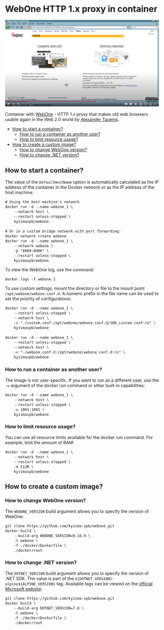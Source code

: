 # WebOne HTTP 1.x proxy in container

[![WebOne: Выходим в интернет в 2024 году через IE6 и Firefox 3](https://raw.githubusercontent.com/kyzima-spb/docker-webone/dev-master/yt-preview.png)](https://youtu.be/Rflb7_M7QSU "WebOne: Выходим в интернет в 2024 году через IE6 и Firefox 3")

Container with [WebOne](https://github.com/atauenis/webone) -
HTTP 1.x proxy that makes old web browsers usable again in the Web 2.0 world by [Alexander Tauenis](https://github.com/atauenis).

- [How to start a container?](#how-to-start-a-container)
  - [How to run a container as another user?](#how-to-run-a-container-as-another-user)
  - [How to limit resource usage?](#how-to-limit-resource-usage)
- [How to create a custom image?](#how-to-create-a-custom-image)
  - [How to change WebOne version?](#how-to-change-webone-version)
  - [How to change .NET version?](#how-to-change-net-version)

## How to start a container?

The value of the `DefaultHostName` option is automatically calculated
as the IP address of the container in the Docker network or as the IP address of the host machine:

```shell
# Using the host machine's network
docker run -d --name webone_1 \
    --network host \
    --restart unless-stopped \
    kyzimaspb/webone

# Or in a custom bridge network with port forwarding:
docker network create webone
docker run -d --name webone_1 \
    --network webone \
    -p "8080:8080" \
    --restart unless-stopped \
    kyzimaspb/webone
```

To view the WebOne log, use the command:

```shell
docker logs -f webone_1
```

To use custom settings, mount the directory or file to the mount point `/opt/webone/webone.conf.d`.
A numeric prefix in the file name can be used to set the priority of configurations:

```shell
docker run -d --name webone_1 \
    --restart unless-stopped \
    --network host \
    -v "./custom.conf:/opt/webone/webone.conf.d/100_custom.conf:ro" \
    kyzimaspb/webone

docker run -d --name webone_1 \
    --restart unless-stopped \
    --network host \
    -v "./webone.conf.d:/opt/webone/webone.conf.d:ro" \
    kyzimaspb/webone
```

### How to run a container as another user?

The image is not user-specific.
If you want to run as a different user, use the `-u` argument of the docker run command
or other built-in capabilities:

```shell
docker run -d --name webone_1 \
    --network host \
    --restart unless-stopped \
    -u 1001:1001 \
    kyzimaspb/webone
```

### How to limit resource usage?

You can use all resource limits available for the docker run command. For example, limit the amount of RAM:

```shell
docker run -d --name webone_1 \
    --network host \
    --restart unless-stopped \
    -m 512M \
    kyzimaspb/webone
```

## How to create a custom image?

### How to change WebOne version?

The `WEBONE_VERSION` build argument allows you to specify the version of WebOne:

```shell
git clone https://github.com/kyzima-spb/webone.git
docker build \
    --build-arg WEBONE_VERSION=0.16.0 \
    -t webone \
    -f ./docker/Dockerfile \
    ./docker/root
```

### How to change .NET version?

The `DOTNET_VERSION` build argument allows you to specify the version of .NET SDK.
The value is part of the `${DOTNET_VERSION}-alpine${ALPINE_VERSION}` tag.
Available tags can be viewed on the [official Microsoft website](https://mcr.microsoft.com/product/dotnet/sdk/tags):

```shell
git clone https://github.com/kyzima-spb/webone.git
docker build \
    --build-arg DOTNET_VERSION=7.0 \
    -t webone \
    -f ./docker/Dockerfile \
    ./docker/root
```

